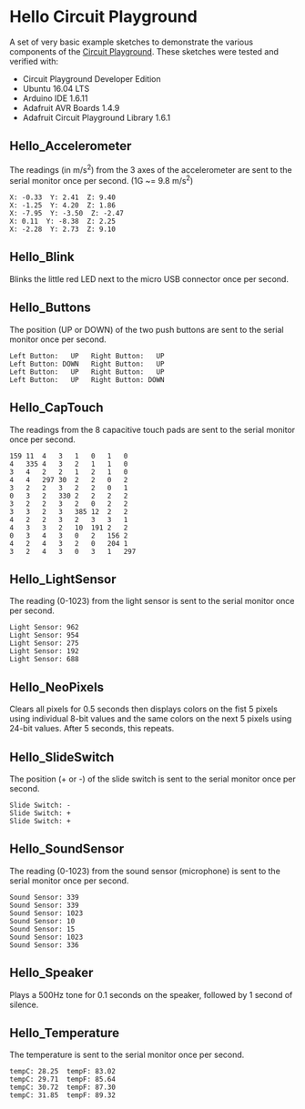 # Hello Circuit Playground
A set of very basic example sketches to demonstrate the various components
of the [Circuit Playground](https://www.adafruit.com/products/3000).
These sketches were tested and verified with:
* Circuit Playground Developer Edition
* Ubuntu 16.04 LTS
* Arduino IDE 1.6.11
* Adafruit AVR Boards 1.4.9
* Adafruit Circuit Playground Library 1.6.1

## Hello_Accelerometer
The readings (in m/s<sup>2</sup>) from the 3 axes of the accelerometer are sent
to the serial monitor once per second. (1G ~= 9.8 m/s<sup>2</sup>)
```
X: -0.33  Y: 2.41  Z: 9.40
X: -1.25  Y: 4.20  Z: 1.86
X: -7.95  Y: -3.50  Z: -2.47
X: 0.11  Y: -8.38  Z: 2.25
X: -2.28  Y: 2.73  Z: 9.10
```

## Hello_Blink
Blinks the little red LED next to the micro USB connector once per second.

## Hello_Buttons
The position (UP or DOWN) of the two push buttons are sent to the serial
monitor once per second.
```
Left Button:   UP   Right Button:   UP
Left Button: DOWN   Right Button:   UP
Left Button:   UP   Right Button:   UP
Left Button:   UP   Right Button: DOWN
```

## Hello_CapTouch
The readings from the 8 capacitive touch pads are sent to the serial monitor
once per second.
```
159	11	4	3	1	0	1	0	
4	335	4	3	2	1	1	0	
3	4	2	2	1	2	1	0	
4	4	297	30	2	2	0	2	
3	2	2	3	2	2	0	1	
0	3	2	330	2	2	2	2	
3	2	2	3	2	0	2	2	
3	3	2	3	385	12	2	2	
4	2	2	3	2	3	3	1	
4	3	3	2	10	191	2	2	
0	3	4	3	0	2	156	2	
4	2	4	3	2	0	204	1	
3	2	4	3	0	3	1	297
```

## Hello_LightSensor
The reading (0-1023) from the light sensor is sent to the serial monitor once
per second.
```
Light Sensor: 962
Light Sensor: 954
Light Sensor: 275
Light Sensor: 192
Light Sensor: 688
```

## Hello_NeoPixels
Clears all pixels for 0.5 seconds then displays colors on the fist 5 pixels
using individual 8-bit values and the same colors on the next 5 pixels using
24-bit values. After 5 seconds, this repeats.

## Hello_SlideSwitch
The position (+ or -) of the slide switch is sent to the serial monitor once
per second.
```
Slide Switch: -
Slide Switch: +
Slide Switch: +
```

## Hello_SoundSensor
The reading (0-1023) from the sound sensor (microphone) is sent to the serial
monitor once per second.
```
Sound Sensor: 339
Sound Sensor: 339
Sound Sensor: 1023
Sound Sensor: 10
Sound Sensor: 15
Sound Sensor: 1023
Sound Sensor: 336
```

## Hello_Speaker
Plays a 500Hz tone for 0.1 seconds on the speaker, followed by 1 second of
silence.

## Hello_Temperature
The temperature is sent to the serial monitor once per second.
```
tempC: 28.25  tempF: 83.02
tempC: 29.71  tempF: 85.64
tempC: 30.72  tempF: 87.30
tempC: 31.85  tempF: 89.32
```